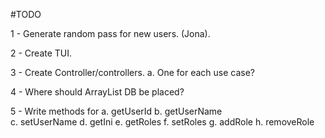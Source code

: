 #TODO

1 - Generate random pass for new users. (Jona).

2 - Create TUI.

3 - Create Controller/controllers.
    a. One for each use case?
    
4 - Where should ArrayList DB be placed?

5 - Write methods for 
    a. getUserId 
    b. getUserName  
    c. setUserName 
    d. getIni 
    e. getRoles 
    f. setRoles 
    g. addRole 
    h. removeRole 


